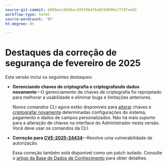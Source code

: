 ```yaml
---
source-git-commit: 6899eec0d30acd39f8b4f8a0310096e7770feed1
workflow-type: tm+mt
source-wordcount: '97'
ht-degree: 0%

---
```

# Destaques da correção de segurança de fevereiro de 2025

Esta versão inclui os seguintes destaques:

* **Gerenciando chaves de criptografia e criptografando dados novamente**—O gerenciamento de chaves de criptografia foi reprojetado para melhorar a usabilidade e eliminar bugs e limitações anteriores.<!-- AC-12679 -->

  Novos comandos CLI agora estão disponíveis para [alterar](https://experienceleague.adobe.com/en/docs/commerce-admin/systems/security/encryption-key) chaves e [criptografar novamente](https://developer.adobe.com/commerce/php/development/security/data-encryption/) determinadas configurações do sistema, pagamento e dados de campos personalizados. Não há mais suporte para a alteração de chaves na interface do Administrador nesta versão. Você deve usar os comandos da CLI.

* **Correção para [CVE-2025-24434](https://nvd.nist.gov/vuln/detail/CVE-2025-24434)**—Resolve uma vulnerabilidade de autorização.

  Essa correção também está disponível como um patch isolado. Consulte o [artigo da Base de Dados de Conhecimento](https://experienceleague.adobe.com/en/docs/commerce-knowledge-base/kb/troubleshooting/known-issues-patches-attached/security-update-available-for-adobe-commerce-apsb25-08) para obter detalhes.<!-- AC-12755 -->
